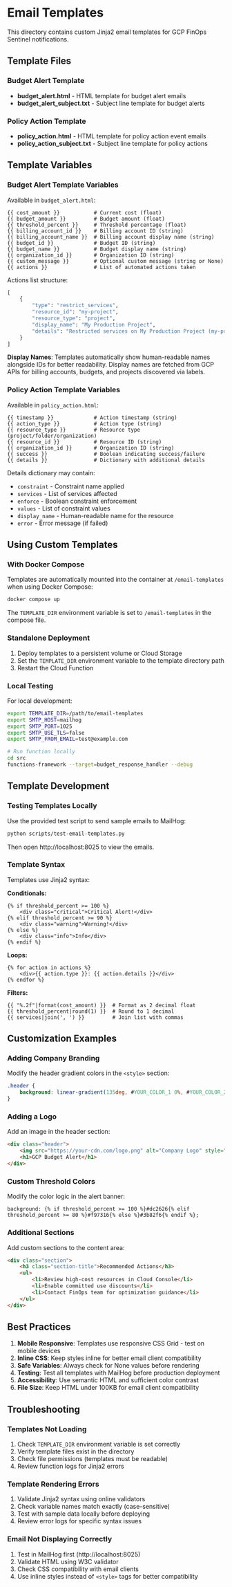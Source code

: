 # Email Templates

This directory contains custom Jinja2 email templates for GCP FinOps Sentinel notifications.

## Template Files

### Budget Alert Template
- **budget_alert.html** - HTML template for budget alert emails
- **budget_alert_subject.txt** - Subject line template for budget alerts

### Policy Action Template
- **policy_action.html** - HTML template for policy action event emails
- **policy_action_subject.txt** - Subject line template for policy actions

## Template Variables

### Budget Alert Template Variables

Available in `budget_alert.html`:

```jinja2
{{ cost_amount }}           # Current cost (float)
{{ budget_amount }}         # Budget amount (float)
{{ threshold_percent }}     # Threshold percentage (float)
{{ billing_account_id }}    # Billing account ID (string)
{{ billing_account_name }}  # Billing account display name (string)
{{ budget_id }}             # Budget ID (string)
{{ budget_name }}           # Budget display name (string)
{{ organization_id }}       # Organization ID (string)
{{ custom_message }}        # Optional custom message (string or None)
{{ actions }}               # List of automated actions taken
```

Actions list structure:
```python
[
    {
        "type": "restrict_services",
        "resource_id": "my-project",
        "resource_type": "project",
        "display_name": "My Production Project",
        "details": "Restricted services on My Production Project (my-project): compute.googleapis.com"
    }
]
```

**Display Names**: Templates automatically show human-readable names alongside IDs for better readability. Display names are fetched from GCP APIs for billing accounts, budgets, and projects discovered via labels.

### Policy Action Template Variables

Available in `policy_action.html`:

```jinja2
{{ timestamp }}             # Action timestamp (string)
{{ action_type }}           # Action type (string)
{{ resource_type }}         # Resource type (project/folder/organization)
{{ resource_id }}           # Resource ID (string)
{{ organization_id }}       # Organization ID (string)
{{ success }}               # Boolean indicating success/failure
{{ details }}               # Dictionary with additional details
```

Details dictionary may contain:
- `constraint` - Constraint name applied
- `services` - List of services affected
- `enforce` - Boolean constraint enforcement
- `values` - List of constraint values
- `display_name` - Human-readable name for the resource
- `error` - Error message (if failed)

## Using Custom Templates

### With Docker Compose

Templates are automatically mounted into the container at `/email-templates` when using Docker Compose:

```bash
docker compose up
```

The `TEMPLATE_DIR` environment variable is set to `/email-templates` in the compose file.

### Standalone Deployment

1. Deploy templates to a persistent volume or Cloud Storage
2. Set the `TEMPLATE_DIR` environment variable to the template directory path
3. Restart the Cloud Function

### Local Testing

For local development:

```bash
export TEMPLATE_DIR=/path/to/email-templates
export SMTP_HOST=mailhog
export SMTP_PORT=1025
export SMTP_USE_TLS=false
export SMTP_FROM_EMAIL=test@example.com

# Run function locally
cd src
functions-framework --target=budget_response_handler --debug
```

## Template Development

### Testing Templates Locally

Use the provided test script to send sample emails to MailHog:

```bash
python scripts/test-email-templates.py
```

Then open http://localhost:8025 to view the emails.

### Template Syntax

Templates use Jinja2 syntax:

**Conditionals:**
```jinja2
{% if threshold_percent >= 100 %}
    <div class="critical">Critical Alert!</div>
{% elif threshold_percent >= 90 %}
    <div class="warning">Warning!</div>
{% else %}
    <div class="info">Info</div>
{% endif %}
```

**Loops:**
```jinja2
{% for action in actions %}
    <div>{{ action.type }}: {{ action.details }}</div>
{% endfor %}
```

**Filters:**
```jinja2
{{ "%.2f"|format(cost_amount) }}  # Format as 2 decimal float
{{ threshold_percent|round(1) }}  # Round to 1 decimal
{{ services|join(', ') }}         # Join list with commas
```

## Customization Examples

### Adding Company Branding

Modify the header gradient colors in the `<style>` section:

```css
.header {
    background: linear-gradient(135deg, #YOUR_COLOR_1 0%, #YOUR_COLOR_2 100%);
}
```

### Adding a Logo

Add an image in the header section:

```html
<div class="header">
    <img src="https://your-cdn.com/logo.png" alt="Company Logo" style="max-width: 200px; margin-bottom: 20px;">
    <h1>GCP Budget Alert</h1>
</div>
```

### Custom Threshold Colors

Modify the color logic in the alert banner:

```jinja2
background: {% if threshold_percent >= 100 %}#dc2626{% elif threshold_percent >= 80 %}#f97316{% else %}#3b82f6{% endif %};
```

### Additional Sections

Add custom sections to the content area:

```html
<div class="section">
    <h3 class="section-title">Recommended Actions</h3>
    <ul>
        <li>Review high-cost resources in Cloud Console</li>
        <li>Enable committed use discounts</li>
        <li>Contact FinOps team for optimization guidance</li>
    </ul>
</div>
```

## Best Practices

1. **Mobile Responsive**: Templates use responsive CSS Grid - test on mobile devices
2. **Inline CSS**: Keep styles inline for better email client compatibility
3. **Safe Variables**: Always check for None values before rendering
4. **Testing**: Test all templates with MailHog before production deployment
5. **Accessibility**: Use semantic HTML and sufficient color contrast
6. **File Size**: Keep HTML under 100KB for email client compatibility

## Troubleshooting

### Templates Not Loading

1. Check `TEMPLATE_DIR` environment variable is set correctly
2. Verify template files exist in the directory
3. Check file permissions (templates must be readable)
4. Review function logs for Jinja2 errors

### Template Rendering Errors

1. Validate Jinja2 syntax using online validators
2. Check variable names match exactly (case-sensitive)
3. Test with sample data locally before deploying
4. Review error logs for specific syntax issues

### Email Not Displaying Correctly

1. Test in MailHog first (http://localhost:8025)
2. Validate HTML using W3C validator
3. Check CSS compatibility with email clients
4. Use inline styles instead of `<style>` tags for better compatibility
